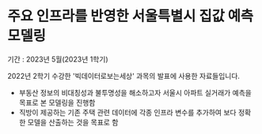 # 주요 인프라를 반영한 서울특별시 집값 예측 모델링
기간 : 2023년 5월(2023년 1학기)

2022년 2학기 수강한 '빅데이터로보는세상' 과목의 발표에 사용한 자료들입니다.

- 부동산 정보의 비대칭성과 불투명성을 해소하고자 서울시 아파트 실거래가 예측을 목표로 본 모델링을 진행함
- 직방이 제공하는 기존 주택 관련 데이터에 각종 인프라 변수를 추가하여 보다 정확한 모델을 산출하는 것을 목표로 함

